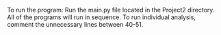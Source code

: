To run the program:
Run the main.py file located in the Project2 directory.
All of the programs will run in sequence. 
To run individual analysis, comment the unnecessary lines 
between 40-51.